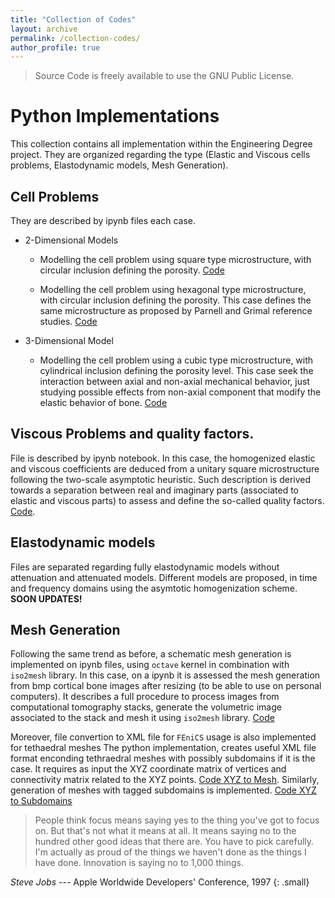 ```yaml
---
title: "Collection of Codes"
layout: archive
permalink: /collection-codes/
author_profile: true
---
```


> Source Code is freely available to use the GNU Public License.

# Python Implementations
This collection contains all implementation within the Engineering Degree project.
They are organized regarding the type (Elastic and Viscous cells problems, Elastodynamic models, Mesh Generation).
## Cell Problems
They are described by ipynb files each case.
* 2-Dimensional Models
  
  * Modelling the cell problem using square type microstructure, with circular inclusion defining the porosity. [Code](https://reidmen.github.io/PublicMistakes/assets/implementations/HomProblemTest2D.ipynb)
  
  * Modelling the cell problem using hexagonal type microstructure, with circular inclusion defining the porosity. This case defines the same microstructure as proposed by Parnell and Grimal reference studies. [Code](https://reidmen.github.io/PublicMistakes/cassets/implementations/HomProbModTest2D.ipynb)

* 3-Dimensional Model
  
  * Modelling the cell problem using a cubic type microstructure, with cylindrical inclusion defining the porosity level. This case seek the interaction between axial and non-axial mechanical behavior, just studying possible effects from non-axial component that modify the elastic behavior of bone. [Code](https://reidmen.github.io/PublicMistakes/cassets/implementations/HomProblemTest3D.ipynb)

## Viscous Problems and quality factors.
File is described by ipynb notebook. In this case, the homogenized elastic and viscous coefficients are deduced from a unitary square microstructure following the two-scale asymptotic heuristic. Such description is derived towards a separation between real and imaginary parts (associated to elastic and viscous parts) to assess and define the so-called quality factors. [Code](https://reidmen.github.io/PublicMistakes/assets/implementations/HomProb-QFactor.ipynb).

## Elastodynamic models
Files are separated regarding fully elastodynamic models without attenuation and attenuated models.
Different models are proposed, in time and frequency domains using the asymtotic homogenization scheme.
**SOON UPDATES!**

## Mesh Generation
Following the same trend as before, a schematic mesh generation is implemented on ipynb files, using `octave` kernel in combination with `iso2mesh` library.
In this case, on a ipynb it is assessed the mesh generation from bmp cortical bone images after resizing (to be able to use on personal computers). It describes a full procedure to process images from computational tomography stacks, generate the volumetric image associated to the stack and mesh it using `iso2mesh` library. [Code](https://reidmen.github.io/PublicMistakes/assets/implementations/FileMesh-Scaled.ipynb)

Moreover, file convertion to XML file for `FEniCS` usage is also implemented for tethaedral meshes
The python implementation, creates useful XML file format enconding tethraedral meshes with possibly subdomains if it is the case. It requires as input the XYZ coordinate matrix of vertices and connectivity matrix related to the XYZ points. [Code XYZ to Mesh](http://https://reidmen.github.io/PublicMistakes/assets/implementations/XYZtoXMLMesh.py). Similarly, generation of meshes with tagged subdomains is implemented. [Code XYZ to Subdomains](https://reidmen.github.io/PublicMistakes/assets/implementations/XYZtoXMLSubdomains.py)


> People think focus means saying yes to the thing you've got to focus on. But that's not what it means at all. It means saying no to the hundred other good ideas that there are. You have to pick carefully. I'm actually as proud of the things we haven't done as the things I have done. Innovation is saying no to 1,000 things.

<cite>Steve Jobs</cite> --- Apple Worldwide Developers' Conference, 1997
{: .small}